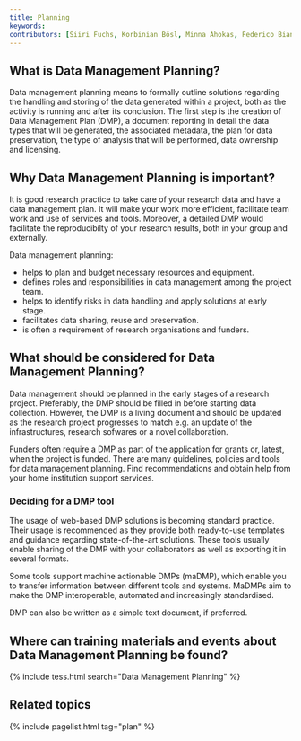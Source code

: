 ```yaml
---
title: Planning
keywords:
contributors: [Siiri Fuchs, Korbinian Bösl, Minna Ahokas, Federico Bianchini]
---
```


## What is Data Management Planning?

Data management planning means to formally outline solutions regarding the handling and storing of the data generated within a project, both as the activity is running and after its conclusion. The first step is the creation of Data Management Plan (DMP), a document reporting in detail the data types that will be generated, the associated metadata, the plan for data preservation, the type of analysis that will be performed, data ownership and licensing.

## Why Data Management Planning is important?

It is good research practice to take care of your research data and have a data management plan. It will make your work more efficient, facilitate team work and use of services and tools. Moreover, a detailed DMP would facilitate the reproducibilty of your research results, both in your group and externally. 

Data management planning:

* helps to plan and budget necessary resources and equipment.
* defines roles and responsibilities in data management among the project team.
* helps to identify risks in data handling and apply solutions at early stage.
* facilitates data sharing, reuse and preservation.
* is often a requirement of research organisations and funders.


## What should be considered for Data Management Planning?
Data management should be planned in the early stages of a research project. Preferably, the DMP should be filled in before starting data collection. However, the DMP is a living document and should be updated as the research project progresses to match e.g. an update of the infrastructures, research sofwares or a novel collaboration.

Funders often require a DMP as part of the application for grants or, latest, when the project is funded. There are many guidelines, policies and tools for data management planning. Find recommendations and obtain help from your home institution support services.


### Deciding for a DMP tool

The usage of web-based DMP solutions is becoming standard practice. Their usage is recommended as they provide both ready-to-use templates and guidance regarding state-of-the-art solutions. These tools usually enable sharing of the DMP with your collaborators as well as exporting it in several formats.

Some tools support machine actionable DMPs (maDMP), which enable you to transfer information between different tools and systems.
MaDMPs aim to make the DMP interoperable, automated and increasingly standardised.

DMP can also be written as a simple text document, if preferred.

## Where can training materials and events about Data Management Planning be found?

{% include tess.html search="Data Management Planning" %}

## Related topics

{% include pagelist.html tag="plan" %}


<!-- * File format
* Data volume
* Licences
* Data documentation
* Ontology
* Data organisation
* Identifiers
* Data quality
* Costs for data management, storage and sharing
* Responsibilities
* Ethical and legal issues
* Funder guidelines

## External links -->
